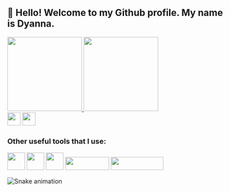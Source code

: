 <div>

 ## 👋 Hello! Welcome to my Github profile. My name is Dyanna.
</div>
 
 
<div>
   <a href="https://github.com/dyannacruz">
   <img height="170em" src="https://github-readme-stats.vercel.app/api/top-langs/?username=dyannacruz&layout=compact&langs_count=7&theme=panda"/>
   <img height="170em" src="https://github-readme-stats.vercel.app/api?username=dyannacruz&show_icons=true&theme=panda&include_all_commits=true&count_private=true"/>
</div>

 
<div>
   <a href="https://www.linkedin.com/in/dyannacruz" target="_blank"><img height="30em" src="https://img.shields.io/badge/-LinkedIn-%230077B5?style=for-the-badge&logo=linkedin&logoColor=white" target="_blank"></a>
   <a href="https://www.instagram.com/prodatainsights/" target="_blank"><img height="30em"  src="https://img.shields.io/badge/Instagram-E4405F?style=for-the-badge&logo=instagram&logoColor=white"target="_blank"></a>
</div>

 
<div>

### Other useful tools that I use:
 
   <img src="https://cdn.jsdelivr.net/gh/devicons/devicon/icons/c/c-original.svg" width="40" height="40"/>
   <img src="https://cdn.jsdelivr.net/gh/devicons/devicon/icons/python/python-original-wordmark.svg" width="40" height="40"/>
   <img src="https://cdn.jsdelivr.net/gh/devicons/devicon/icons/latex/latex-original.svg" width="40" height="40"/>
   <img src="https://img.shields.io/badge/PowerBI-F2C811?style=for-the-badge&logo=Power%20BI&logoColor=white" width="100" height="30"/>
   <img src="https://img.shields.io/badge/Microsoft%20SQL%20Server-CC2927?style=for-the-badge&logo=microsoft%20sql%20server&logoColor=white" width="120" height="30"/>
  
  </div>

 
<div>
 
   ![Snake animation](https://github.com/dyannacruz/dyannacruz/blob/output/github-contribution-grid-snake.svg)
</div>
